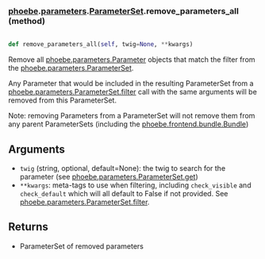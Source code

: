 ### [phoebe](phoebe.md).[parameters](phoebe.parameters.md).[ParameterSet](phoebe.parameters.ParameterSet.md).remove_parameters_all (method)


```py

def remove_parameters_all(self, twig=None, **kwargs)

```



Remove all [phoebe.parameters.Parameter](phoebe.parameters.Parameter.md) objects that match the filter
from the [phoebe.parameters.ParameterSet](phoebe.parameters.ParameterSet.md).

Any Parameter that would be included in the resulting ParameterSet
from a [phoebe.parameters.ParameterSet.filter](phoebe.parameters.ParameterSet.filter.md) call with the same
arguments will be removed from this ParameterSet.

Note: removing Parameters from a ParameterSet will not remove
them from any parent ParameterSets
(including the [phoebe.frontend.bundle.Bundle](phoebe.frontend.bundle.Bundle.md))

Arguments
--------
* `twig` (string, optional, default=None): the twig to search for the
    parameter (see [phoebe.parameters.ParameterSet.get](phoebe.parameters.ParameterSet.get.md))
* `**kwargs`: meta-tags to use when filtering, including `check_visible` and
    `check_default` which will all default to False if not provided.
    See [phoebe.parameters.ParameterSet.filter](phoebe.parameters.ParameterSet.filter.md).

Returns
-----------
* ParameterSet of removed parameters

